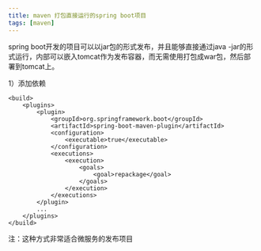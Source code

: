 ```yaml
---
title: maven 打包直接运行的spring boot项目
tags: [maven]
---
```


spring boot开发的项目可以以jar包的形式发布，并且能够直接通过java -jar的形式运行，内部可以嵌入tomcat作为发布容器，而无需使用打包成war包，然后部署到tomcat上。

1）添加依赖

```
<build>
    <plugins>
        <plugin>
            <groupId>org.springframework.boot</groupId>
            <artifactId>spring-boot-maven-plugin</artifactId>
            <configuration>
                <executable>true</executable>
            </configuration>
            <executions>
                <execution>
                    <goals>
                        <goal>repackage</goal>
                    </goals>
                </execution>
            </executions>
        </plugin>
        ...
    </plugins>
</build>
```

注：这种方式非常适合微服务的发布项目